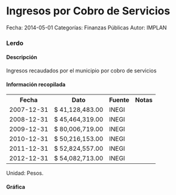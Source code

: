 Ingresos por Cobro de Servicios
=====

Fecha: 2014-05-01
Categorías: Finanzas Públicas
Autor: IMPLAN

### Lerdo

#### Descripción

Ingresos recaudados por el municipio por cobro de servicios

#### Información recopilada

<table class="table table-hover table-bordered">
  <tr><th>Fecha</th><th>Dato</th><th>Fuente</th><th>Notas</th></tr>
  <tr><td>2007-12-31</td><td>$ 41,128,483.00</td><td>INEGI</td><td></td></tr>
  <tr><td>2008-12-31</td><td>$ 45,464,319.00</td><td>INEGI</td><td></td></tr>
  <tr><td>2009-12-31</td><td>$ 80,006,719.00</td><td>INEGI</td><td></td></tr>
  <tr><td>2010-12-31</td><td>$ 50,216,153.00</td><td>INEGI</td><td></td></tr>
  <tr><td>2011-12-31</td><td>$ 52,824,557.00</td><td>INEGI</td><td></td></tr>
  <tr><td>2012-12-31</td><td>$ 54,082,713.00</td><td>INEGI</td><td></td></tr>
</table>

Unidad: Pesos.

#### Gráfica

<div id="Morrisktplukmh" class="grafica"></div>
  <!-- JAVASCRIPT DE LA GRAFICA EN Morrisktplukmh -->
  <script>
  new Morris.Bar({
    element: 'Morrisktplukmh',
    data: [
      { fecha: '2007-12-31', dato: 41128483.00 },
      { fecha: '2008-12-31', dato: 45464319.00 },
      { fecha: '2009-12-31', dato: 80006719.00 },
      { fecha: '2010-12-31', dato: 50216153.00 },
      { fecha: '2011-12-31', dato: 52824557.00 },
      { fecha: '2012-12-31', dato: 54082713.00 }
    ],
    xkey: 'fecha',
    ykeys: ['dato'],
    labels: ['Dato']
  });
  </script>
